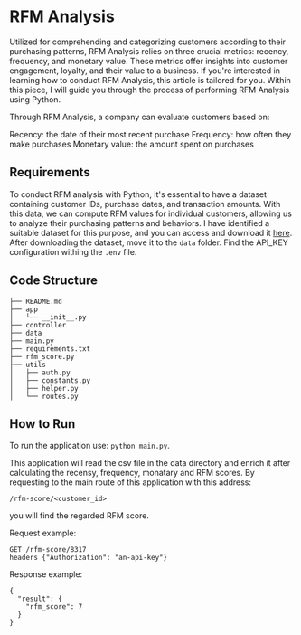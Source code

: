 # RFM Analysis
Utilized for comprehending and categorizing customers according to their purchasing patterns, RFM Analysis relies on three crucial metrics: recency, frequency, and monetary value. These metrics offer insights into customer engagement, loyalty, and their value to a business. If you're interested in learning how to conduct RFM Analysis, this article is tailored for you. Within this piece, I will guide you through the process of performing RFM Analysis using Python.

Through RFM Analysis, a company can evaluate customers based on:

Recency: the date of their most recent purchase
Frequency: how often they make purchases
Monetary value: the amount spent on purchases

## Requirements
To conduct RFM analysis with Python, it's essential to have a dataset containing customer IDs, purchase dates, and transaction amounts. With this data, we can compute RFM values for individual customers, allowing us to analyze their purchasing patterns and behaviors. I have identified a suitable dataset for this purpose, and you can access and download it [here](https://www.kaggle.com/datasets/harshsingh2209/rfm-analysis).
After downloading the dataset, move it to the `data` folder.
Find the API_KEY configuration withing the `.env` file.

## Code Structure
```
├── README.md
├── app
│   └── __init__.py
├── controller
├── data
├── main.py
├── requirements.txt
├── rfm_score.py
├── utils
│   ├── auth.py
│   ├── constants.py
│   ├── helper.py
│   └── routes.py
```

## How to Run
To run the application use: `python main.py`. 

This application will read the csv file in the data directory and enrich it after calculating the recensy, frequency, monatary and RFM scores. By requesting to the main route of this application with this address:

```
/rfm-score/<customer_id>
```

you will find the regarded RFM score.

Request example:

```
GET /rfm-score/8317
headers {"Authorization": "an-api-key"}
```

Response example:
```
{
  "result": {
    "rfm_score": 7
  }
}
```
